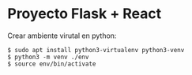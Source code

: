 # Proyecto Flask + React

Crear ambiente virutal en python:

    $ sudo apt install python3-virtualenv python3-venv
    $ python3 -m venv ./env
    $ source env/bin/activate